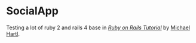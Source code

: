 # SocialApp

Testing a lot of ruby 2 and rails 4 base in
[*Ruby on Rails Tutorial*](http://railstutorial.org/)
by [Michael Hartl](http://michaelhartl.com/).
